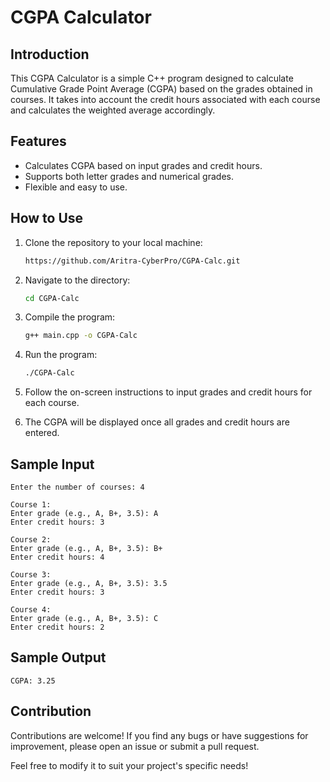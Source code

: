 # CGPA Calculator

## Introduction
This CGPA Calculator is a simple C++ program designed to calculate Cumulative Grade Point Average (CGPA) based on the grades obtained in courses. It takes into account the credit hours associated with each course and calculates the weighted average accordingly.

## Features
- Calculates CGPA based on input grades and credit hours.
- Supports both letter grades and numerical grades.
- Flexible and easy to use.

## How to Use
1. Clone the repository to your local machine:

    ```bash
    https://github.com/Aritra-CyberPro/CGPA-Calc.git
    ```

2. Navigate to the directory:

    ```bash
    cd CGPA-Calc
    ```

3. Compile the program:

    ```bash
    g++ main.cpp -o CGPA-Calc
    ```

4. Run the program:

    ```bash
    ./CGPA-Calc
    ```

5. Follow the on-screen instructions to input grades and credit hours for each course.

6. The CGPA will be displayed once all grades and credit hours are entered.

## Sample Input
```
Enter the number of courses: 4

Course 1:
Enter grade (e.g., A, B+, 3.5): A
Enter credit hours: 3

Course 2:
Enter grade (e.g., A, B+, 3.5): B+
Enter credit hours: 4

Course 3:
Enter grade (e.g., A, B+, 3.5): 3.5
Enter credit hours: 3

Course 4:
Enter grade (e.g., A, B+, 3.5): C
Enter credit hours: 2
```

## Sample Output
```
CGPA: 3.25
```

## Contribution
Contributions are welcome! If you find any bugs or have suggestions for improvement, please open an issue or submit a pull request.


Feel free to modify it to suit your project's specific needs!

